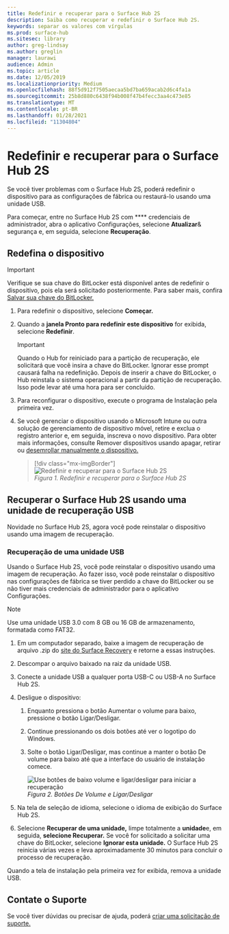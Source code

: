 ```yaml
---
title: Redefinir e recuperar para o Surface Hub 2S
description: Saiba como recuperar e redefinir o Surface Hub 2S.
keywords: separar os valores com vírgulas
ms.prod: surface-hub
ms.sitesec: library
author: greg-lindsay
ms.author: greglin
manager: laurawi
audience: Admin
ms.topic: article
ms.date: 12/05/2019
ms.localizationpriority: Medium
ms.openlocfilehash: 88f5d912f7505aecaa5bd7ba659acab2d6c4fa1a
ms.sourcegitcommit: 25b8d880c6438f94b008f47b4fecc3aa4c473e85
ms.translationtype: MT
ms.contentlocale: pt-BR
ms.lasthandoff: 01/28/2021
ms.locfileid: "11304804"
---
```

# Redefinir e recuperar para o Surface Hub 2S

Se você tiver problemas com o Surface Hub 2S, poderá redefinir o dispositivo para as configurações de fábrica ou restaurá-lo usando uma unidade USB.

Para começar, entre no Surface Hub 2S com **** credenciais de administrador, abra o aplicativo Configurações, selecione **Atualizar**& segurança e, em seguida, selecione **Recuperação**.

## Redefina o dispositivo

   > [!IMPORTANT]
   > Verifique se sua chave do BitLocker está disponível antes de redefinir o dispositivo, pois ela será solicitado posteriormente. Para saber mais, confira [Salvar sua chave do BitLocker.](save-bitlocker-key-surface-hub.md)

1. Para redefinir o dispositivo, selecione **Começar.**

2. Quando a **janela Pronto para redefinir este dispositivo** for exibida, selecione **Redefinir**. 
  
   > [!IMPORTANT]
   > Quando o Hub for reiniciado para a partição de recuperação, ele solicitará que você insira a chave do BitLocker. Ignorar esse prompt causará falha na redefinição. Depois de inserir a chave do BitLocker, o Hub reinstala o sistema operacional a partir da partição de recuperação. Isso pode levar até uma hora para ser concluído.
  
3. Para reconfigurar o dispositivo, execute o programa de Instalação pela primeira vez.

4. Se você gerenciar o dispositivo usando o Microsoft Intune ou outra solução de gerenciamento de dispositivo móvel, retire e exclua o registro anterior e, em seguida, inscreva o novo dispositivo. Para obter mais informações, consulte Remover dispositivos usando apagar, retirar ou [desemrollar manualmente o dispositivo.](https://docs.microsoft.com/intune/devices-wipe)

   > [!div class="mx-imgBorder"]
   > ![*Redefinir e recuperar para o Surface Hub 2S*](images/sh2-reset.png)
   <br/>*Figura 1. Redefinir e recuperar para o Surface Hub 2S* 

## Recuperar o Surface Hub 2S usando uma unidade de recuperação USB

Novidade no Surface Hub 2S, agora você pode reinstalar o dispositivo usando uma imagem de recuperação.

### Recuperação de uma unidade USB

Usando o Surface Hub 2S, você pode reinstalar o dispositivo usando uma imagem de recuperação. Ao fazer isso, você pode reinstalar o dispositivo nas configurações de fábrica se tiver perdido a chave do BitLocker ou se não tiver mais credenciais de administrador para o aplicativo Configurações.

>[!NOTE]
>Use uma unidade USB 3.0 com 8 GB ou 16 GB de armazenamento, formatada como FAT32.

1. Em um computador separado, baixe a imagem de recuperação de arquivo .zip do [site do Surface Recovery](https://support.microsoft.com/surfacerecoveryimage?devicetype=surfacehub2s) e retorne a essas instruções. 

1. Descompar o arquivo baixado na raiz da unidade USB.  

1. Conecte a unidade USB a qualquer porta USB-C ou USB-A no Surface Hub 2S.

1. Desligue o dispositivo:

   1. Enquanto pressiona o botão Aumentar o volume para baixo, pressione o botão Ligar/Desligar.
   1. Continue pressionando os dois botões até ver o logotipo do Windows.
   1. Solte o botão Ligar/Desligar, mas continue a manter o botão De volume para baixo até que a interface do usuário de instalação comece.

      ![*Use botões de baixo volume e ligar/desligar para iniciar a recuperação*](images/sh2-keypad.png)
      <br>*Figura 2. Botões De Volume e Ligar/Desligar*

1. Na tela de seleção de idioma, selecione o idioma de exibição do Surface Hub 2S.

1. Selecione **Recuperar de uma unidade,** limpe totalmente a **unidade**e, em seguida, **selecione Recuperar.** Se você for solicitado a solicitar uma chave do BitLocker, selecione **Ignorar esta unidade.** O Surface Hub 2S reinicia várias vezes e leva aproximadamente 30 minutos para concluir o processo de recuperação.

Quando a tela de instalação pela primeira vez for exibida, remova a unidade USB.

## Contate o Suporte

Se você tiver dúvidas ou precisar de ajuda, poderá [criar uma solicitação de suporte.](https://support.microsoft.com/supportforbusiness/productselection)
